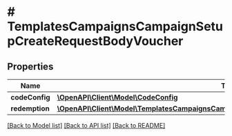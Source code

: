 # # TemplatesCampaignsCampaignSetupCreateRequestBodyVoucher

## Properties

Name | Type | Description | Notes
------------ | ------------- | ------------- | -------------
**codeConfig** | [**\OpenAPI\Client\Model\CodeConfig**](CodeConfig.md) |  | [optional]
**redemption** | [**\OpenAPI\Client\Model\TemplatesCampaignsCampaignSetupCreateRequestBodyVoucherRedemption**](TemplatesCampaignsCampaignSetupCreateRequestBodyVoucherRedemption.md) |  | [optional]

[[Back to Model list]](../../README.md#models) [[Back to API list]](../../README.md#endpoints) [[Back to README]](../../README.md)
